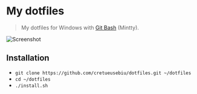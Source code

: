 # My dotfiles

> My dotfiles for Windows with [Git Bash](https://git-scm.com/downloads) (Mintty).

![Screenshot](https://image.prntscr.com/image/Q6UpqLYMQVCbth2VncLVSQ.png)

## Installation

- `git clone https://github.com/cretueusebiu/dotfiles.git ~/dotfiles`
- `cd ~/dotfiles`
- `./install.sh`
